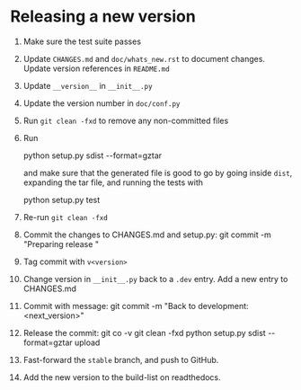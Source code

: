 Releasing a new version
=======================

1. Make sure the test suite passes
2. Update ``CHANGES.md`` and ``doc/whats_new.rst`` to document
   changes. Update version references in ``README.md``
3. Update ``__version__`` in ``__init__.py``
4. Update the version number in ``doc/conf.py``
5. Run ``git clean -fxd`` to remove any non-committed files
6. Run

    python setup.py sdist --format=gztar

    and make sure that the generated file is good to go
    by going inside ``dist``, expanding the tar file, and
    running the tests with

    python setup.py test

7. Re-run ``git clean -fxd``
8. Commit the changes to CHANGES.md and setup.py:
   git commit -m "Preparing release <version>"

9. Tag commit with ``v<version>``
10. Change version in ``__init__.py`` back to a ``.dev`` entry.
    Add a new entry to CHANGES.md
11. Commit with message:
    git commit -m "Back to development: <next_version>"
12. Release the commit:
    git co -v<version>
    git clean -fxd
    python setup.py sdist --format=gztar upload
13. Fast-forward the ``stable`` branch, and push to GitHub.
14. Add the new version to the build-list on readthedocs.
